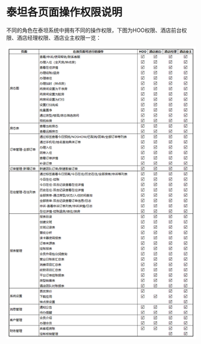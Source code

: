 # 泰坦各页面操作权限说明

不同的角色在泰坦系统中拥有不同的操作权限，下图为HOO权限、酒店前台权限、酒店经理权限、酒店业主权限一览：

![](../.gitbook/assets/image%20%28458%29.png)

